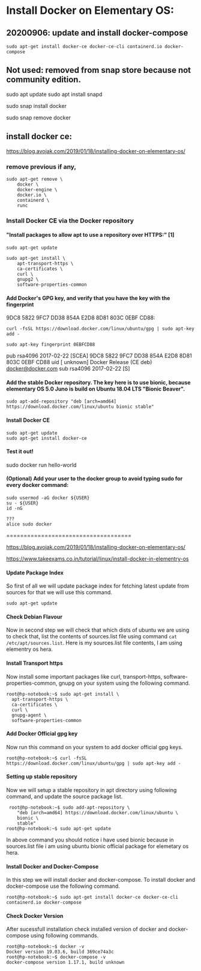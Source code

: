
# Install Docker on Elementary OS:

## 20200906: update and install docker-compose

`sudo apt-get install docker-ce docker-ce-cli containerd.io docker-compose`


## Not used: removed from snap store because not community edition.
sudo apt update
sudo apt install snapd

sudo snap install docker

sudo snap remove docker

## install docker ce:

https://blog.avojak.com/2019/01/18/installing-docker-on-elementary-os/

### remove previous if any,

```
sudo apt-get remove \
    docker \
    docker-engine \
    docker.io \
    containerd \
    runc
```

### Install Docker CE via the Docker repository

#### "Install packages to allow apt to use a repository over HTTPS:" [1]

```
sudo apt-get update

sudo apt-get install \
    apt-transport-https \
    ca-certificates \
    curl \
    gnupg2 \
    software-properties-common
```

#### Add Docker's GPG key, and verify that you have the key with the fingerprint 

9DC8 5822 9FC7 DD38 854A E2D8 8D81 803C 0EBF CD88:


`curl -fsSL https://download.docker.com/linux/ubuntu/gpg | sudo apt-key add -`

`sudo apt-key fingerprint 0EBFCD88`

pub   rsa4096 2017-02-22 [SCEA]
      9DC8 5822 9FC7 DD38 854A  E2D8 8D81 803C 0EBF CD88
uid           [ unknown] Docker Release (CE deb) <docker@docker.com>
sub   rsa4096 2017-02-22 [S]


#### Add the stable Docker repository. The key here is to use bionic, because elementary OS 5.0 Juno is build on Ubuntu 18.04 LTS "Bionic Beaver".

`sudo apt-add-repository "deb [arch=amd64] https://download.docker.com/linux/ubuntu bionic stable"`


#### Install Docker CE

```
sudo apt-get update
sudo apt-get install docker-ce
```

#### Test it out!

sudo docker run hello-world


#### (Optional) Add your user to the docker group to avoid typing sudo for every docker command:

```
sudo usermod -aG docker ${USER}
su - ${USER}
id -nG

???
alice sudo docker
```

====================================


https://blog.avojak.com/2019/01/18/installing-docker-on-elementary-os/


https://www.takeexams.co.in/tutorial/linux/install-docker-in-elementry-os


#### Update Package Index
So first of all we will update package index for fetching latest update from sources for that we will use this command.

`sudo apt-get update`

#### Check Debian Flavour
Now in second step we will check that which dists of ubuntu we are using to check that, list the contents of sources.list  file using command `cat /etc/apt/sources.list`. Here is my sources.list file contents, I am using elementry os hera.

#### Install Transport https
Now install some important packages like curl, transport-https, software-properties-common, gnupg on your system using the following command.

```
root@hp-notebook:~$ sudo apt-get install \
  apt-transport-https \
  ca-certificates \
  curl \
  gnupg-agent \
  software-properties-common
```

#### Add Docker Official gpg key
Now run this command on your system to add docker official gpg keys.

`root@hp-notebook:~$ curl -fsSL https://download.docker.com/linux/ubuntu/gpg | sudo apt-key add -`


#### Setting up stable repository
Now we will setup a stable repository in apt directory using following command, and update the source package list.

```
 root@hp-notebook:~$ sudo add-apt-repository \
  	"deb [arch=amd64] https://download.docker.com/linux/ubuntu \
   	bionic \
   	stable"
root@hp-notebook:~$ sudo apt-get update
```

In above command you should notice i have used bionic because in sources.list file i am using ubuntu bionic official package for elemetary os hera.

#### Install Docker and Docker-Compose
In this step we will install docker and docker-compose. To install docker and docker-compose use the following command.

`root@hp-notebook:~$ sudo apt-get install docker-ce docker-ce-cli containerd.io docker-compose`

#### Check Docker Version
After sucessfull installation check installed version of docker and docker-compose using following commands.

```
root@hp-notebook:~$ docker -v
Docker version 19.03.6, build 369ce74a3c
root@hp-notebook:~$ docker-compose -v
docker-compose version 1.17.1, build unknown
```






